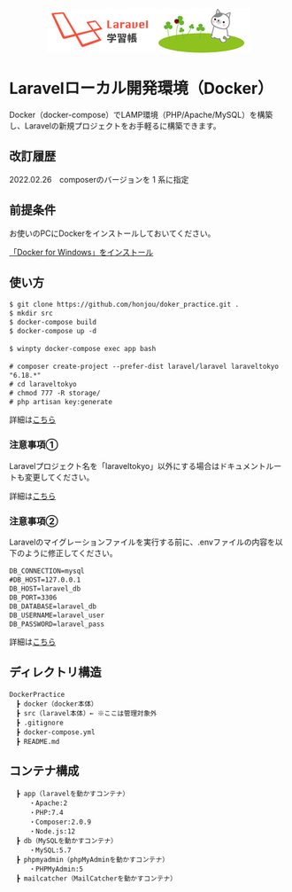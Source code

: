 <p align="center"><img src="https://raw.githubusercontent.com/honjou/docker_practice/images/logo.png"></p>

# Laravelローカル開発環境（Docker）

Docker（docker-compose）でLAMP環境（PHP/Apache/MySQL）を構築し、Laravelの新規プロジェクトをお手軽るに構築できます。

## 改訂履歴

2022.02.26　composerのバージョンを 1 系に指定

## 前提条件

お使いのPCにDockerをインストールしておいてください。

[「Docker for Windows」をインストール](https://laraweb.net/environment/6402/)

## 使い方

```
$ git clone https://github.com/honjou/doker_practice.git .
$ mkdir src
$ docker-compose build
$ docker-compose up -d

$ winpty docker-compose exec app bash

# composer create-project --prefer-dist laravel/laravel laraveltokyo "6.18.*"
# cd laraveltokyo
# chmod 777 -R storage/
# php artisan key:generate
```

詳細は[こちら](https://laraweb.net/environment/9034/)

### 注意事項①

Laravelプロジェクト名を「laraveltokyo」以外にする場合はドキュメントルートも変更してください。

詳細は[こちら](https://laraweb.net/environment/8652/#3)

### 注意事項②

Laravelのマイグレーションファイルを実行する前に、.envファイルの内容を以下のように修正してください。

```
DB_CONNECTION=mysql
#DB_HOST=127.0.0.1
DB_HOST=laravel_db
DB_PORT=3306
DB_DATABASE=laravel_db
DB_USERNAME=laravel_user
DB_PASSWORD=laravel_pass
```

詳細は[こちら](https://laraweb.net/environment/8751/#4)

## ディレクトリ構造

```
DockerPractice
　┣ docker（docker本体）
　┣ src（laravel本体）← ※ここは管理対象外
　┣ .gitignore
　┣ docker-compose.yml
　┣ README.md
```

## コンテナ構成

```
　┣ app（laravelを動かすコンテナ）
　　　・Apache:2
　　　・PHP:7.4
　　　・Composer:2.0.9
     ・Node.js:12
　┣ db（MySQLを動かすコンテナ）
　　　・MySQL:5.7
　┣ phpmyadmin（phpMyAdminを動かすコンテナ）
　　　・PHPMyAdmin:5
　┣ mailcatcher（MailCatcherを動かすコンテナ）
```